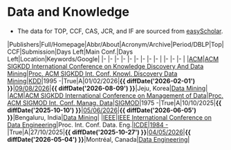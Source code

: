 # Data and Knowledge

- The data for TOP, CCF, CAS, JCR, and IF are sourced from [easyScholar](https://www.easyscholar.cc/).

|Publishers|Full/Homepage|Abbr/About|Acronym/Archive|Period/DBLP|Top|CCF|Submission|Days Left|Main Conf.|Days Left|Location|Keywords/Google|
|-         |-            |-         |-              |-          |-  |-  |-         |-        |          |-        |-       |-              |
|[ACM](https://www.acm.org/)|[ACM SIGKDD International Conference on Knowledge Discovery And Data Mining](https://kdd.org)|[Proc. ACM SIGKDD Int. Conf. Knowl. Discovery Data Mining](https://kdd.org/about)|[KDD](https://dlnext.acm.org/conference/kdd/proceedings)|1995 -|True|A|01/02/2026|**{{ diffDate('2026-02-01') }}**|[09/08/2026](https://kdd2026.kdd.org/)|**{{ diffDate('2026-08-09') }}**|Jeju, Korea|[Data Mining](https://www.google.com/search?q=Data+Mining)|
|[ACM](https://www.acm.org/)|[ACM SIGKDD International Conference on Management of Data](https://sigmod.org/)|[Proc. ACM SIGMOD Int. Conf. Manag. Data](https://sigmod.org/about-sigmod/)|[SIGMOD](https://dl.acm.org/conference/mod/proceedings)|1975 -|True|A|10/10/2025|**{{ diffDate('2025-10-10') }}**|[05/06/2026](https://2026.sigmod.org/)|**{{ diffDate('2026-06-05') }}**|Bengaluru, India|[Data Mining](https://www.google.com/search?q=Data+Mining)|
|[IEEE](https://ieeexplore.ieee.org/)|[IEEE International Conference on Data Engineering](https://ieee-icde.org/)|Proc. Int. Conf. Data. Eng.|[ICDE](https://ieeexplore.ieee.org/xpl/conhome/1000178/all-proceedings)|[1984 -](https://dblp.org/db/conf/icde/index.html)|True|A|27/10/2025|**{{ diffDate('2025-10-27') }}**|[04/05/2026](https://icde2026.github.io/)|**{{ diffDate('2026-05-04') }}**|Montréal, Canada|[Data Engineering](https://www.google.com/search?q=Data+Engineering)|

